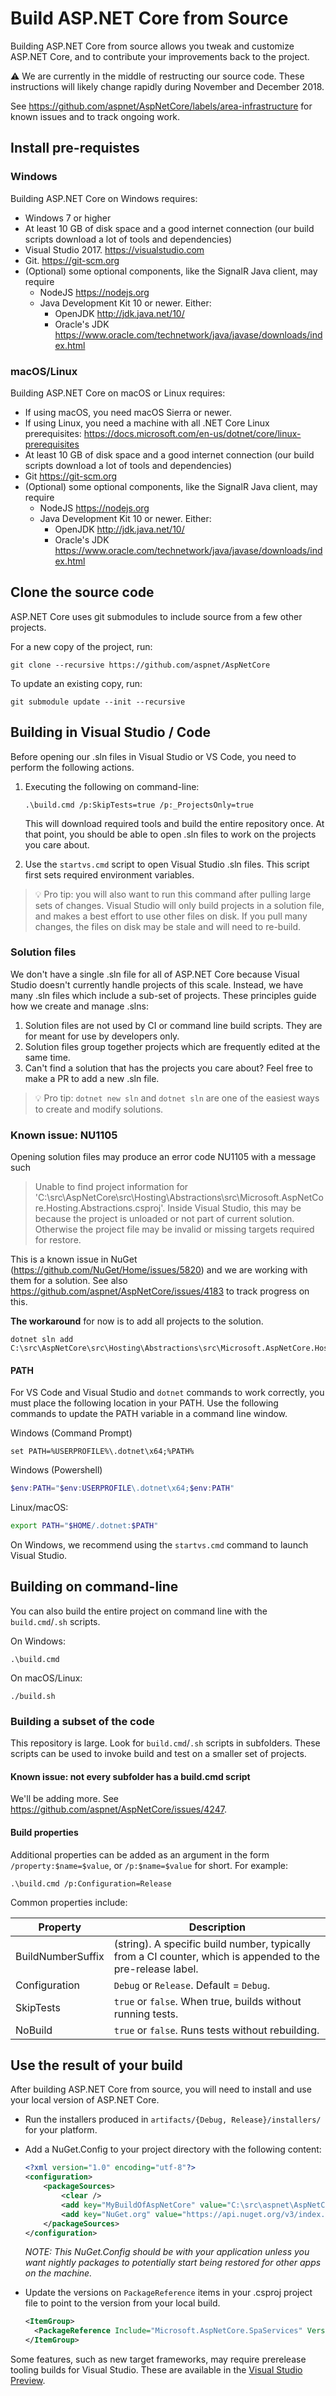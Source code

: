 Build ASP.NET Core from Source
==============================

Building ASP.NET Core from source allows you tweak and customize ASP.NET Core, and to contribute your improvements back to the project.

:warning: We are currently in the middle of restructing our source code. These instructions will likely change rapidly during November and December 2018.

See https://github.com/aspnet/AspNetCore/labels/area-infrastructure for known issues and to track ongoing work.

## Install pre-requistes

### Windows

Building ASP.NET Core on Windows requires:

* Windows 7 or higher
* At least 10 GB of disk space and a good internet connection (our build scripts download a lot of tools and dependencies)
* Visual Studio 2017. <https://visualstudio.com>
* Git. <https://git-scm.org>
* (Optional) some optional components, like the SignalR Java client, may require
    * NodeJS <https://nodejs.org>
    * Java Development Kit 10 or newer. Either:
        * OpenJDK <http://jdk.java.net/10/>
        * Oracle's JDK <https://www.oracle.com/technetwork/java/javase/downloads/index.html>

### macOS/Linux

Building ASP.NET Core on macOS or Linux requires:

* If using macOS, you need macOS Sierra or newer.
* If using Linux, you need a machine with all .NET Core Linux prerequisites: <https://docs.microsoft.com/en-us/dotnet/core/linux-prerequisites>
* At least 10 GB of disk space and a good internet connection (our build scripts download a lot of tools and dependencies)
* Git <https://git-scm.org>
* (Optional) some optional components, like the SignalR Java client, may require
    * NodeJS  <https://nodejs.org>
    * Java Development Kit 10 or newer. Either:
        * OpenJDK <http://jdk.java.net/10/>
        * Oracle's JDK <https://www.oracle.com/technetwork/java/javase/downloads/index.html>

## Clone the source code

ASP.NET Core uses git submodules to include source from a few other projects.

For a new copy of the project, run:
```
git clone --recursive https://github.com/aspnet/AspNetCore
```

To update an existing copy, run:
```
git submodule update --init --recursive
```

## Building in Visual Studio / Code

Before opening our .sln files in Visual Studio or VS Code, you need to perform the following actions.

1. Executing the following on command-line:
   ```
   .\build.cmd /p:SkipTests=true /p:_ProjectsOnly=true
   ```
   This will download required tools and build the entire repository once. At that point, you should be able to open .sln files to work on the projects you care about.

2. Use the `startvs.cmd` script to open Visual Studio .sln files. This script first sets required environment variables.

> :bulb: Pro tip: you will also want to run this command after pulling large sets of changes. Visual Studio will only build projects in a solution file, and makes a best effort to use other files on disk. If you pull many changes, the files on disk may be stale and will need to re-build.

### Solution files

We don't have a single .sln file for all of ASP.NET Core because Visual Studio doesn't currently handle projects of this scale.
Instead, we have many .sln files which include a sub-set of projects. These principles guide how we create and manage .slns:

1. Solution files are not used by CI or command line build scripts. They are for meant for use by developers only.
2. Solution files group together projects which are frequently edited at the same time.
3. Can't find a solution that has the projects you care about? Feel free to make a PR to add a new .sln file.

> :bulb: Pro tip: `dotnet new sln` and `dotnet sln` are one of the easiest ways to create and modify solutions.

### Known issue: NU1105

Opening solution files may produce an error code NU1105 with a message such

> Unable to find project information for 'C:\src\AspNetCore\src\Hosting\Abstractions\src\Microsoft.AspNetCore.Hosting.Abstractions.csproj'. Inside Visual Studio, this may be because the project is unloaded or not part of current solution. Otherwise the project file may be invalid or missing targets required for restore.

This is a known issue in NuGet (<https://github.com/NuGet/Home/issues/5820>) and we are working with them for a solution. See also <https://github.com/aspnet/AspNetCore/issues/4183> to track progress on this.

**The workaround** for now is to add all projects to the solution.

    dotnet sln add C:\src\AspNetCore\src\Hosting\Abstractions\src\Microsoft.AspNetCore.Hosting.Abstractions.csproj


#### PATH

For VS Code and Visual Studio and `dotnet` commands to work correctly, you must place the following location in your PATH.
Use the following commands to update the PATH variable in a command line window.

Windows (Command Prompt)

```batch
set PATH=%USERPROFILE%\.dotnet\x64;%PATH%
```

Windows (Powershell)

```ps1
$env:PATH="$env:USERPROFILE\.dotnet\x64;$env:PATH"
```

Linux/macOS:

```sh
export PATH="$HOME/.dotnet:$PATH"
```

On Windows, we recommend using the `startvs.cmd` command to launch Visual Studio.

## Building on command-line

You can also build the entire project on command line with the `build.cmd`/`.sh` scripts.

On Windows:
```
.\build.cmd
```

On macOS/Linux:
```
./build.sh
```

### Building a subset of the code

This repository is large. Look for `build.cmd`/`.sh` scripts in subfolders. These scripts can be used to invoke build and test on a smaller set of projects.

#### Known issue: not every subfolder has a build.cmd script

We'll be adding more. See https://github.com/aspnet/AspNetCore/issues/4247.

#### Build properties

Additional properties can be added as an argument in the form `/property:$name=$value`, or `/p:$name=$value` for short. For example:
```
.\build.cmd /p:Configuration=Release
```

Common properties include:

Property                 | Description
-------------------------|-------------------------------------------------------------------------------------------------------------
BuildNumberSuffix        | (string). A specific build number, typically from a CI counter, which is appended to the pre-release label.
Configuration            | `Debug` or `Release`. Default = `Debug`.
SkipTests                | `true` or `false`. When true, builds without running tests.
NoBuild                  | `true` or `false`. Runs tests without rebuilding.

## Use the result of your build

After building ASP.NET Core from source, you will need to install and use your local version of ASP.NET Core.

- Run the installers produced in `artifacts/{Debug, Release}/installers/` for your platform.
- Add a NuGet.Config to your project directory with the following content:

  ```xml
  <?xml version="1.0" encoding="utf-8"?>
  <configuration>
      <packageSources>
          <clear />
          <add key="MyBuildOfAspNetCore" value="C:\src\aspnet\AspNetCore\artifacts\build\" />
          <add key="NuGet.org" value="https://api.nuget.org/v3/index.json" />
      </packageSources>
  </configuration>
  ```

  *NOTE: This NuGet.Config should be with your application unless you want nightly packages to potentially start being restored for other apps on the machine.*

- Update the versions on `PackageReference` items in your .csproj project file to point to the version from your local build.
  ```xml
  <ItemGroup>
    <PackageReference Include="Microsoft.AspNetCore.SpaServices" Version="3.0.0-preview-0" />
  </ItemGroup>
  ```


Some features, such as new target frameworks, may require prerelease tooling builds for Visual Studio.
These are available in the [Visual Studio Preview](https://www.visualstudio.com/vs/preview/).
